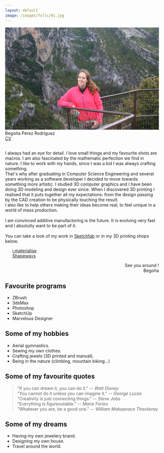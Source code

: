 ```yaml
---
layout: default
image: /images/fulls/01.jpg
---
```



<!-- <div class="image fit">
<img src="/images/bego_about.jpg "></div> -->
<div class="align-center">
	<div class="image fit-orig">
		<img src="/images/bego_about.jpg">
	</div>
	<h7>Begoña Pérez Rodríguez</h7>
	<br>
	<a href="/assets/PEREZ_RODRIGUEZ_Begona.pdf" target="_blank"><span class="label">CV</span></a>
	<br><br>
	<p align="left">
	 I always had an eye for detail.
	 I love small things and my favourite shots are macros. 
	 I am also fascinated by the mathematic perfection we find in nature. I like to work with my hands, since I was a kid I was always crafting something. <br>
	 That's why after graduating in Computer Science Engineering and several years working as a software developer I decided to move towards something more artistic. I studied 3D computer graphics and I have been doing 3D modeling and design ever since. When I discovered 3D printing I realised that it puts together all my expectations: from the design passing by the CAD creation to be physically touching the result.
	 <br>
	 I also like to help others making their ideas become real, to feel unique in a world of mass production.<br><br> 
	 I am convinced additive manufactoring is the future. It is evolving very fast and I absolutly want to be part of it.
	 <br><br>
	 You can take a look of my work in 
	<a href="https://sketchfab.com/begogna" target="_blank">Sketchfab</a> 
	or in my 3D printing shops below.</p>
	<ul style="list-style-type:none">
		<li> <a href="https://i.materialise.com/shop/designer/begogna" target="_blank"><span class="label">i.materialise</span></a></li>
		<li> <a href="https://www.shapeways.com/designer/begogna/creations" target="_blank"><span class="label">Shapeways</span></a></li>
	</ul>
	<p align="right">See you around ! <br>Begoña</p>
</div>


Favourite programs
------------------
* Z­Brush
* 3dsMax
* Photoshop
* SketchUp
* Marvelous Designer


Some of my hobbies
------------------
* Aerial gymnastics.
* Sewing my own clothes.
* Crafting jewels (3D printed and manual).
* Being in the nature (climbing, mountain biking...)



Some of my favourite quotes
---------------------------
> "If you can dream it, you can do it."
> -- <cite>Walt Disney</cite>  
> "You cannot do it unless you can imagine it."
> -- <cite>George Lucas</cite>  
> "Creativity is just connecting things."
> -- <cite>Steve Jobs</cite>  
> "Everything is figureoutable."
> -- <cite>Marie Forleo</cite>  
> "Whatever you are, be a good one."
> -- <cite>William Makepeace Thackeray</cite>

Some of my dreams
-----------------
* Having my own jewelery brand.
* Designing my own house.
* Travel around the world.

